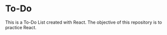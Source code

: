 # To-Do
This is a To-Do List created with React. The objective of this repository is to practice React.
